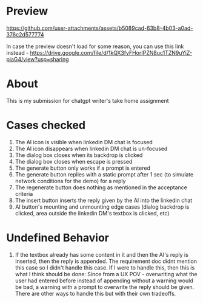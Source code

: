# Preview

https://github.com/user-attachments/assets/b5089cad-63b8-4b03-a0ad-376c2d577774

In case the preview doesn't load for some reason, you can use this link
instead -
https://drive.google.com/file/d/1kQX3fvFHorIPZN8uc1TZN9uYiZ-piaG4/view?usp=sharing

# About

This is my submission for chatgpt writer's take home assignment

# Cases checked

1. The AI icon is visible when linkedin DM chat is focused
1. The AI icon disappears when linkedin DM chat is un-focused
1. The dialog box closes when its backdrop is clicked
1. The dialog box closes when escape is pressed
1. The generate button only works if a prompt is entered
1. The generate button replies with a static prompt after 1 sec (to simulate
   network conditions for the demo) for a reply
1. The regenerate button does nothing as mentioned in the acceptance criteria
1. The insert button inserts the reply given by the AI into the linkedin chat
1. AI button's mounting and unmounting edge cases (dialog backdrop is clicked,
   area outside the linkedin DM's textbox is clicked, etc)

# Undefined Behavior

1. If the textbox already has some content in it and then the AI's reply is
   inserted, then the reply is appended. The requirement doc didnt mention this
   case so I didn't handle this case. If I were to handle this, then this is
   what I think should be done: Since from a UX POV - overwriting what the user
   had entered before instead of appending without a warning would be bad, a
   warning with a prompt to overwrite the reply should be given. There are other
   ways to handle this but with their own tradeoffs.
